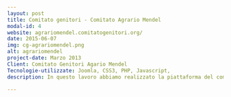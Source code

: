```yaml
---
layout: post
title: Comitato genitori - Comitato Agrario Mendel
modal-id: 4
website: agrariomendel.comitatogenitori.org/
date: 2015-06-07
img: cg-agrariomendel.png
alt: agrariomendel
project-date: Marzo 2013
Client: Comitato Genitori Agario Mendel
Tecnologie-utilizzate: Joomla, CSS3, PHP, Javascript,  
description: In questo lavoro abbiamo realizzato la piattaforma del comitato genitori della scuola agrario mendel, in questo modo i genitori possono partecipare attivamente alla vita della scuola

---
```

